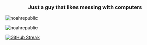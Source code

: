 <h3 align="center">Just a guy that likes messing with computers</h3>

<p align="left"> <img src="https://komarev.com/ghpvc/?username=noahrepublic&label=Profile%20views&color=0e75b6&style=flat" alt="noahrepublic" /> </p>


<p><img align="center" src="https://github-readme-stats.vercel.app/api/top-langs?username=noahrepublic&show_icons=true&locale=en&layout=compact" alt="noahrepublic" /></p>


[![GitHub Streak](https://streak-stats.demolab.com?user=noahrepublic)]([https://git.io/streak-stats](https://streak-stats.demolab.com?user=noahrepublic)https://streak-stats.demolab.com?user=noahrepublic)
